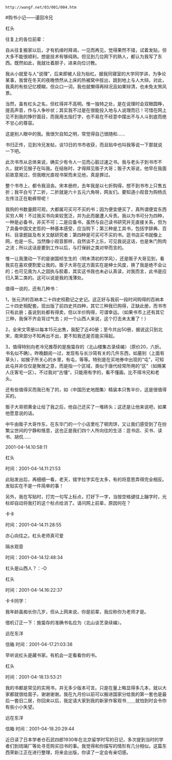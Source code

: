 `http://wangf.net/03/001/004.htm`


#购书小记——谨回冷兄


杠头


往复上的各位前辈：

自从往复搬家以后，才有机缘时拜谒，一见而再见，觉得果然不错，试着发贴，但大多不能很顺利，想是技术有够纯熟。但见到几位网下的熟人，都认为我写了东西。既然如此，我就壮着胆子，进来向位讨教。

我从小就爱与人“说理”，后来即被人目为抬杠。据我同寝室的大学同学讲，为争论某事，我曾在冬天的夜晚愤然从上床的热被窝中拔出，跳到地上与人大辩。对此，我真的有些记忆模糊，但众口一词，我也就懒得再辩况且如果辩清，也未免太煞风景。

当然，虽有杠头之名，但杠得并不高明。惟一独特之处，是在说理时会双眼圆睁，提高声音，作与人争吵状；其实我不过是在很能投入地与人说理而已！可惜在网上见不到我的狰狞面目，而我用五指打字，也不易在不经意中摆出不与人斗到底而绝不甘心的尊容。

这是别人眼中的我。我很欠自知之明，常觉得自己很随和……


书归正传，见到冷兄发帖，谈13日的书市收获，而且贴中也叫我等说一下那就说一下吧。

此次书市从总体来说，确实少有令人一见而心脏过速之书。我与老头子到书市不久，就听见猴子在叫我。在结账时，才得拜见贩子大哥；贩子大哥说，他早在我面前故意晃过，但我眼光直视书架而未见他，真是罪过。

整个书市上，都令我沮丧。宋本册府，去年我是以七折购得，想不到书市上只售五折；我平白亏了二折，二折就是六十五元六角呀，网友们。要知道小观音为购杨氏左传注正在勒裤带呢！

我购的书数量颇可观，大都属可买可不买的书；因为便宜便买了，真所谓便宜东西买穷人啊！不过我买书向来较宽泛，并为此而屡遭人斥责。我以为书可分为四种，一种是必备书，非买不可；二是应备书，虽然与自己读书研究并无直接关系，但为了具备中国文史哲的一种基本感受，应当购下；第三种是工具书，包括字辞典、百科、目录题跋及有关文献研究者；第四种是可买可不买的书。逛书店买书就像上网，也是一乐。当然像小观音那样，自然谈不上乐，可见我说这话，也是朱门狗肉之流；所以这话是要到工作以后，与打保龄之类对举而言的。

惟一让我激动一下的是谢国桢生生的〈明末清初的学风〉，还是贩子大哥见到，看我实在喜欢便割爱让我的。贩子大哥在这方面实在是绅士风度，换了我是绝不会让的；也可见我为人之固执与胶着，其实这书我也未必认真读，对我而言，此书是应归入第二类的。这可以说是我的浅薄处。

值得一说的，还有几种书：

1，张元济的百衲本二十四史校勘记之史记。这正好与我前一段时间购得的百衲本二十四史相配套。现出版了前四史共四种，其它三种我已购得，正缺此册，而书市只有此册；虽说到处都有得卖，但以半价购得，可谓幸运。（如果书市上还有其它三种，我保不齐会背过气去；对一个山西人来说，这个打击未太重了！）

2，全宋文零册以每本15元出售，我配了近40册；至今共出50册，据说这只到北宋，南宋部分不知再出不出，更不知我还是否能买得起。

3，值得特别向老冷兄推荐的是施蛰存的〈北山楼集古录续编〉（原价20，六折。书名似不确）。昨晚翻阅一过，发现有与长沙简有关的几件东西，如墓别（上面有草头），如猴子所关心的乡里，有屯，等等。特别是在买地券中出现的“屯”，可知此屯并非仅仅是聚居之意，而是指一个区域，类似于唐代经常所用的“区”（如赐某人庄客宅一区）。不过我对“古懂”，只能用有字的，看不懂画，比不得冷兄和老头。

还有些值得买而我已有了的，如〈中国历史地图集〉精装本只售半价，这是很值得买的。

贩子大哥把黄金让给了我之后，他自己还买了一堆砖头；这还是让他来说吧，如果他愿意说的话。

中午由贩子大哥作东，在东华门的一个小店里吃了顿肉饼，又让我们感受到了在纷繁尘世间的宁静和惬意，这也正是我们四个人所向往的生活：逛书店、买书、读书、胡侃……


2001-04-14.10:58:11


杠头

时间：2001-04-14.11:21:53 

此贴发出后，再细细一看，老天，错字拉字实在太多，有的将意思弄得完全相反。发贴实在不是一件简单的事！ 

另外，我在写贴时，打完一句写上标点，打好下一字，当按空格键往上蹦字时，光标却自动将我打的这个标点给消了。请问网上前辈，原因何在？

卡卡

时间：2001-04-14.11:28:55 

亦心向往之。杠头老师真可爱

隔水观音

时间：2001-04-14.12:48:34 

杠头是山西人？：-O

杠头

时间：2001-04-14.16:22:37 

卡卡同学： 

我年龄虽痴长你几岁，但从上网来说，你是前辈，我应称你为老师才是。 

借机订正一下：施蛰存的准确书名应为〈北山谈艺录续编〉。

远在东洋

信箱 时间：2001-04-17.21:03:38 

早听说杠头是藏书家。有机会一定看看你的书。

杠头

时间：2001-04-18.13:53:21 

我的书都是常见的实用书，并无多少版本可言。只是在量上略显得多几本，就以大家都就很给面子。谢谢谢谢。我在九月份以前可以搬进国家分给我的第一套也是最后一套旧二居，你回来以后，我定请大家到我的新家作客观书＿＿就怕到时会令你有些小小失望。

远在东洋

信箱 时间：2001-04-18.20:29:44 

近日读了日本学者仓石武四郎1930年在北京留学时写的日记，多次提到当时的学者们到琉璃厂等处寻觅购买旧书的事。我觉得和你描写的情形有几分相似。这篇东西荣新江正在进行整理，将来会出版，你读了一定会有亲切感。